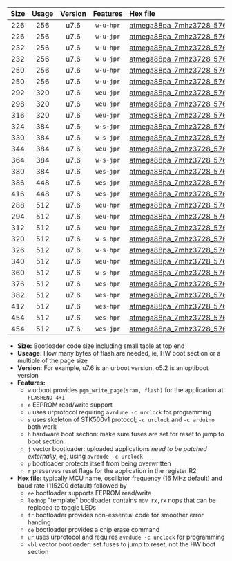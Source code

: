 |Size|Usage|Version|Features|Hex file|
|:-:|:-:|:-:|:-:|:--|
|226|256|u7.6|`w-u-hpr`|[atmega88pa_7mhz3728_57600bps_ur.hex](https://raw.githubusercontent.com/stefanrueger/urboot/main//atmega88pa_7mhz3728_57600bps_ur.hex)|
|226|256|u7.6|`w-u-jpr`|[atmega88pa_7mhz3728_57600bps_ur_vbl.hex](https://raw.githubusercontent.com/stefanrueger/urboot/main//atmega88pa_7mhz3728_57600bps_ur_vbl.hex)|
|232|256|u7.6|`w-u-hpr`|[atmega88pa_7mhz3728_57600bps_lednop_ur.hex](https://raw.githubusercontent.com/stefanrueger/urboot/main//atmega88pa_7mhz3728_57600bps_lednop_ur.hex)|
|232|256|u7.6|`w-u-jpr`|[atmega88pa_7mhz3728_57600bps_lednop_ur_vbl.hex](https://raw.githubusercontent.com/stefanrueger/urboot/main//atmega88pa_7mhz3728_57600bps_lednop_ur_vbl.hex)|
|250|256|u7.6|`w-u-hpr`|[atmega88pa_7mhz3728_57600bps_lednop_fr_ur.hex](https://raw.githubusercontent.com/stefanrueger/urboot/main//atmega88pa_7mhz3728_57600bps_lednop_fr_ur.hex)|
|250|256|u7.6|`w-u-jpr`|[atmega88pa_7mhz3728_57600bps_lednop_fr_ur_vbl.hex](https://raw.githubusercontent.com/stefanrueger/urboot/main//atmega88pa_7mhz3728_57600bps_lednop_fr_ur_vbl.hex)|
|292|320|u7.6|`weu-jpr`|[atmega88pa_7mhz3728_57600bps_ee_ur_vbl.hex](https://raw.githubusercontent.com/stefanrueger/urboot/main//atmega88pa_7mhz3728_57600bps_ee_ur_vbl.hex)|
|298|320|u7.6|`weu-jpr`|[atmega88pa_7mhz3728_57600bps_ee_lednop_ur_vbl.hex](https://raw.githubusercontent.com/stefanrueger/urboot/main//atmega88pa_7mhz3728_57600bps_ee_lednop_ur_vbl.hex)|
|316|320|u7.6|`weu-jpr`|[atmega88pa_7mhz3728_57600bps_ee_lednop_fr_ur_vbl.hex](https://raw.githubusercontent.com/stefanrueger/urboot/main//atmega88pa_7mhz3728_57600bps_ee_lednop_fr_ur_vbl.hex)|
|324|384|u7.6|`w-s-jpr`|[atmega88pa_7mhz3728_57600bps_vbl.hex](https://raw.githubusercontent.com/stefanrueger/urboot/main//atmega88pa_7mhz3728_57600bps_vbl.hex)|
|330|384|u7.6|`w-s-jpr`|[atmega88pa_7mhz3728_57600bps_lednop_vbl.hex](https://raw.githubusercontent.com/stefanrueger/urboot/main//atmega88pa_7mhz3728_57600bps_lednop_vbl.hex)|
|344|384|u7.6|`weu-jpr`|[atmega88pa_7mhz3728_57600bps_ee_lednop_fr_ce_ur_vbl.hex](https://raw.githubusercontent.com/stefanrueger/urboot/main//atmega88pa_7mhz3728_57600bps_ee_lednop_fr_ce_ur_vbl.hex)|
|364|384|u7.6|`w-s-jpr`|[atmega88pa_7mhz3728_57600bps_lednop_fr_vbl.hex](https://raw.githubusercontent.com/stefanrueger/urboot/main//atmega88pa_7mhz3728_57600bps_lednop_fr_vbl.hex)|
|380|384|u7.6|`wes-jpr`|[atmega88pa_7mhz3728_57600bps_ee_vbl.hex](https://raw.githubusercontent.com/stefanrueger/urboot/main//atmega88pa_7mhz3728_57600bps_ee_vbl.hex)|
|386|448|u7.6|`wes-jpr`|[atmega88pa_7mhz3728_57600bps_ee_lednop_vbl.hex](https://raw.githubusercontent.com/stefanrueger/urboot/main//atmega88pa_7mhz3728_57600bps_ee_lednop_vbl.hex)|
|416|448|u7.6|`wes-jpr`|[atmega88pa_7mhz3728_57600bps_ee_lednop_fr_vbl.hex](https://raw.githubusercontent.com/stefanrueger/urboot/main//atmega88pa_7mhz3728_57600bps_ee_lednop_fr_vbl.hex)|
|288|512|u7.6|`weu-hpr`|[atmega88pa_7mhz3728_57600bps_ee_ur.hex](https://raw.githubusercontent.com/stefanrueger/urboot/main//atmega88pa_7mhz3728_57600bps_ee_ur.hex)|
|294|512|u7.6|`weu-hpr`|[atmega88pa_7mhz3728_57600bps_ee_lednop_ur.hex](https://raw.githubusercontent.com/stefanrueger/urboot/main//atmega88pa_7mhz3728_57600bps_ee_lednop_ur.hex)|
|312|512|u7.6|`weu-hpr`|[atmega88pa_7mhz3728_57600bps_ee_lednop_fr_ur.hex](https://raw.githubusercontent.com/stefanrueger/urboot/main//atmega88pa_7mhz3728_57600bps_ee_lednop_fr_ur.hex)|
|320|512|u7.6|`w-s-hpr`|[atmega88pa_7mhz3728_57600bps.hex](https://raw.githubusercontent.com/stefanrueger/urboot/main//atmega88pa_7mhz3728_57600bps.hex)|
|326|512|u7.6|`w-s-hpr`|[atmega88pa_7mhz3728_57600bps_lednop.hex](https://raw.githubusercontent.com/stefanrueger/urboot/main//atmega88pa_7mhz3728_57600bps_lednop.hex)|
|340|512|u7.6|`weu-hpr`|[atmega88pa_7mhz3728_57600bps_ee_lednop_fr_ce_ur.hex](https://raw.githubusercontent.com/stefanrueger/urboot/main//atmega88pa_7mhz3728_57600bps_ee_lednop_fr_ce_ur.hex)|
|360|512|u7.6|`w-s-hpr`|[atmega88pa_7mhz3728_57600bps_lednop_fr.hex](https://raw.githubusercontent.com/stefanrueger/urboot/main//atmega88pa_7mhz3728_57600bps_lednop_fr.hex)|
|376|512|u7.6|`wes-hpr`|[atmega88pa_7mhz3728_57600bps_ee.hex](https://raw.githubusercontent.com/stefanrueger/urboot/main//atmega88pa_7mhz3728_57600bps_ee.hex)|
|382|512|u7.6|`wes-hpr`|[atmega88pa_7mhz3728_57600bps_ee_lednop.hex](https://raw.githubusercontent.com/stefanrueger/urboot/main//atmega88pa_7mhz3728_57600bps_ee_lednop.hex)|
|412|512|u7.6|`wes-hpr`|[atmega88pa_7mhz3728_57600bps_ee_lednop_fr.hex](https://raw.githubusercontent.com/stefanrueger/urboot/main//atmega88pa_7mhz3728_57600bps_ee_lednop_fr.hex)|
|454|512|u7.6|`wes-hpr`|[atmega88pa_7mhz3728_57600bps_ee_lednop_fr_ce.hex](https://raw.githubusercontent.com/stefanrueger/urboot/main//atmega88pa_7mhz3728_57600bps_ee_lednop_fr_ce.hex)|
|454|512|u7.6|`wes-jpr`|[atmega88pa_7mhz3728_57600bps_ee_lednop_fr_ce_vbl.hex](https://raw.githubusercontent.com/stefanrueger/urboot/main//atmega88pa_7mhz3728_57600bps_ee_lednop_fr_ce_vbl.hex)|

- **Size:** Bootloader code size including small table at top end
- **Useage:** How many bytes of flash are needed, ie, HW boot section or a multiple of the page size
- **Version:** For example, u7.6 is an urboot version, o5.2 is an optiboot version
- **Features:**
  + `w` urboot provides `pgm_write_page(sram, flash)` for the application at `FLASHEND-4+1`
  + `e` EEPROM read/write support
  + `u` uses urprotocol requiring `avrdude -c urclock` for programming
  + `s` uses skeleton of STK500v1 protocol; `-c urclock` and `-c arduino` both work
  + `h` hardware boot section: make sure fuses are set for reset to jump to boot section
  + `j` vector bootloader: uploaded applications *need to be patched externally*, eg, using `avrdude -c urclock`
  + `p` bootloader protects itself from being overwritten
  + `r` preserves reset flags for the application in the register R2
- **Hex file:** typically MCU name, oscillator frequency (16 MHz default) and baud rate (115200 default) followed by
  + `ee` bootloader supports EEPROM read/write
  + `lednop` "template" bootloader contains `mov rx,rx` nops that can be replaced to toggle LEDs
  + `fr` bootloader provides non-essential code for smoother error handing
  + `ce` bootloader provides a chip erase command
  + `ur` uses urprotocol and requires `avrdude -c urclock` for programming
  + `vbl` vector bootloader: set fuses to jump to reset, not the HW boot section
